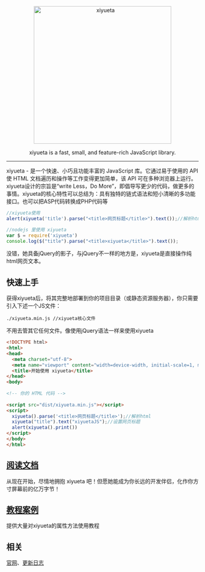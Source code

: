 <p align=center>
  <a href="http://www.xiyueta.com">
    <img src="http://www.xiyueta.com/images/logo-2.png" alt="xiyueta" width="360">
  </a>
</p>
<p align=center>
  xiyueta is a fast, small, and feature-rich JavaScript library.
</p>


---

xiyueta - 是一个快速、小巧且功能丰富的 JavaScript 库。它通过易于使用的 API 使 HTML 文档遍历和操作等工作变得更加简单，该 API 可在多种浏览器上运行。xiyueta设计的宗旨是“write Less，Do More”，即倡导写更少的代码，做更多的事情。xiyueta的核心特性可以总结为：具有独特的链式语法和短小清晰的多功能接口。也可以把ASP代码转换成PHP代码等




```js
//xiyueta使用
alert(xiyueta('title').parse("<title>网页标题</title>").text());//解析html并获得网页标题
```

```js
//nodejs 里使用 xiyueta
var $ = require('xiyueta')
console.log($("title").parse("<title>xiyueta</title>").text());                        
```


没错，她具备jQuery的影子，与jQuery不一样的地方是，xiyueta是直接操作纯html网页文本。


## 快速上手

获得xiyueta后，将其完整地部署到你的项目目录（或静态资源服务器），你只需要引入下述一个JS文件：

```
./xiyueta.min.js //xiyueta核心文件
```

不用去管其它任何文件。像使用jQuery语法一样来使用xiyueta

```html
<!DOCTYPE html>
<html>
<head>
  <meta charset="utf-8">
  <meta name="viewport" content="width=device-width, initial-scale=1, maximum-scale=1">
  <title>开始使用 xiyueta</title>
</head>
<body>
 
<!-- 你的 HTML 代码 -->
 
<script src="dist/xiyueta.min.js"></script>
<script>
  xiyueta().parse('<title>网页标题</title>');//解析html
  xiyueta("title").text("xiyuetaJS");//设置网页标题
  alert(xiyueta().print())
</script> 
</body>
</html>
```

## [阅读文档](http://www.xiyueta.com/doc/)
从现在开始，尽情地拥抱 xiyueta 吧！但愿她能成为你长远的开发伴侣，化作你方寸屏幕前的亿万字节！

## [教程案例](http://www.xiyueta.com/demo/)
提供大量对xiyueta的属性方法使用教程

## 相关
[官网](http://www.xiyueta.com/)、[更新日志](http://www.xiyueta.com/doc/changelog.asp)